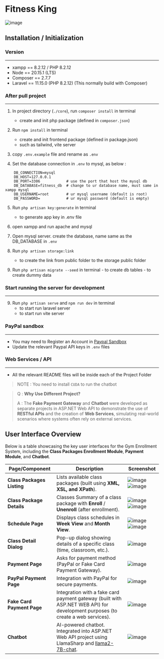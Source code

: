 # Fitness King 

![image](https://github.com/user-attachments/assets/5c599953-387e-4fda-8304-639d2c5b2623)

## Installation / Initialization

### Version 
-----------
- xampp == 8.2.12 / PHP 8.2.12
- Node == 20.15.1 (LTS)
- Composer == 2.7.7
- Laravel == 11.15.0 (PHP 8.2.12) (This normally build with Composer)


### After pull project
-----------------------

1. In project directory (`./core`), run `composer install` in terminal
	- create and init php package (defined in `composer.json`)

2. Run `npm install` in terminal
	- create and init frontend package (defined in package.json)
	- such as tailwind, vite server

3. copy `.env.example` file and rename as `.env`

4. Set the database connection in `.env` to mysql, as below :
```
	DB_CONNECTION=mysql
	DB_HOST=127.0.0.1		
	DB_PORT=3306			# use the port that host the mysql db
	DB_DATABASE=fitness_db 	# change to ur database name, must same in xampp mysql
	DB_USERNAME=root		# ur mysql username	(default is root)
	DB_PASSWORD=			# ur mysql password (default is empty)
```
5. Run `php artisan key:generate` in terminal
	- to generate app key in .env file
	
6. open xampp and run apache and mysql

7. Open mysql server. create the database, name same as the DB_DATABASE in `.env` 

8.  Run `php artisan storage:link`
	- to create the link from public folder to the storage public folder

10.  Run `php artisan migrate --seed` in terminal
	- to create db tables
	- to create dummy data


### Start running the server for development
--------------------------------------------
9. Run `php artisan serve` and `npm run dev` in terminal 
	- to start run laravel server
	- to start run vite server 


### PayPal sandbox
--------------------------------------------
- You may need to Register an Account in [Paypal Sandbox](https://www.sandbox.paypal.com/us/home)
- Update the relevant Paypal API keys in `.env`	files


### Web Services / API
--------------------------------------------------
- All the relevant README files will be inside each of the Project Folder

> NOTE : You need to install `CUDA` to run the chatbot


> Q : **Why Use Different Project?** </br>
> 
> A : The **Fake Payment Gateway** and **Chatbot** were developed as separate projects in ASP.NET Web API to demonstrate the use of **RESTful APIs** and the creation of **Web Services**, simulating real-world scenarios where systems often rely on external services.



## User Interface Overview

Below is a table showcasing the key user interfaces for the Gym Enrollment System, including the **Class Packages Enrollment Module**, **Payment Module**, and **Chatbot**.

| **Page/Component**         | **Description**                                                                 | **Screenshot**                          |
|----------------------------|---------------------------------------------------------------------------------|-----------------------------------------|
| **Class Packages Listing** | Lists available class packages (built using **XML, XSL, and XPath**).          | ![image](https://github.com/user-attachments/assets/822a415e-6935-4a94-a799-18a5c4ebcf04) ![image](https://github.com/user-attachments/assets/da7e765a-5e50-49b7-90e3-cfc9e90f8db3) |
| **Class Package Details**  | Classes Summary of a class package with **Enroll** / **Unenroll** (after enrollment).   | ![image](https://github.com/user-attachments/assets/a7ff9785-6867-4bb3-9a93-c25c25ced75a) ![image](https://github.com/user-attachments/assets/0e298694-ab9d-4a3e-96b4-d397ad9f7409) |
| **Schedule Page**          | Displays class schedules in **Week View** and **Month View**.                  |![image](https://github.com/user-attachments/assets/1f45d569-023e-461c-86ed-aa50f6e6a1de) ![image](https://github.com/user-attachments/assets/e93d8144-3b28-4b0b-a477-1d8a3b56be7b)  |
| **Class Detail Dialog**    | Pop-up dialog showing details of a specific class (time, classroom, etc.).    | ![image](https://github.com/user-attachments/assets/ca4842f7-e9ef-4408-a890-4e4f390063d6) |
| **Payment Page**           | Asks for payment method (PayPal or Fake Card Payment Gateway).                 | ![image](https://github.com/user-attachments/assets/92ef35d4-7d85-4188-bac4-4cff5fc398ca) |
| **PayPal Payment Page**    | Integration with PayPal for secure payments.                                   | ![image](https://github.com/user-attachments/assets/43d3f830-b706-45f6-af75-2ebc5231f726) |
| **Fake Card Payment Page** | Integration with a fake card payment gateway (built with ASP.NET WEB API) for development purposes (to create a web services). | ![image](https://github.com/user-attachments/assets/c3e8993a-d158-4d4a-a6fa-a403bf71ebbc)  |
| **Chatbot**                | AI-powered chatbot. Integrated into ASP.NET Web API project using LlamaSharp and [llama2-7B-chat](https://huggingface.co/TheBloke/Llama-2-7B-Chat-GGUF/tree/main).  | ![image](https://github.com/user-attachments/assets/2e0e1a1a-329f-4b6d-ad38-11b107d8c968)  |




